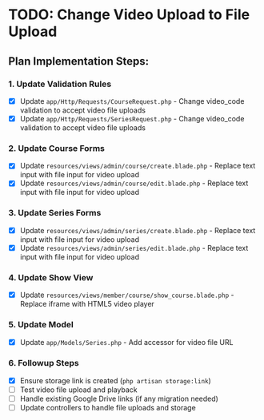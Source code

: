 # TODO: Change Video Upload to File Upload

## Plan Implementation Steps:

### 1. Update Validation Rules
- [x] Update `app/Http/Requests/CourseRequest.php` - Change video_code validation to accept video file uploads
- [x] Update `app/Http/Requests/SeriesRequest.php` - Change video_code validation to accept video file uploads

### 2. Update Course Forms
- [x] Update `resources/views/admin/course/create.blade.php` - Replace text input with file input for video upload
- [x] Update `resources/views/admin/course/edit.blade.php` - Replace text input with file input for video upload

### 3. Update Series Forms
- [x] Update `resources/views/admin/series/create.blade.php` - Replace text input with file input for video upload
- [x] Update `resources/views/admin/series/edit.blade.php` - Replace text input with file input for video upload

### 4. Update Show View
- [x] Update `resources/views/member/course/show_course.blade.php` - Replace iframe with HTML5 video player

### 5. Update Model
- [x] Update `app/Models/Series.php` - Add accessor for video file URL

### 6. Followup Steps
- [x] Ensure storage link is created (`php artisan storage:link`)
- [ ] Test video file upload and playback
- [ ] Handle existing Google Drive links (if any migration needed)
- [ ] Update controllers to handle file uploads and storage
